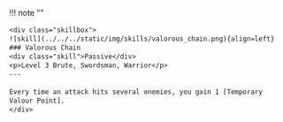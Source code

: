 !!! note ""

    <div class="skillbox">
    ![skill](../../../static/img/skills/valorous_chain.png){align=left}
    ### Valorous Chain
    <div class="skill">Passive</div>
    <p>Level 3 Brute, Swordsman, Warrior</p>
    ---

    Every time an attack hits several enemies, you gain 1 [Temporary Valour Point].
    </div>